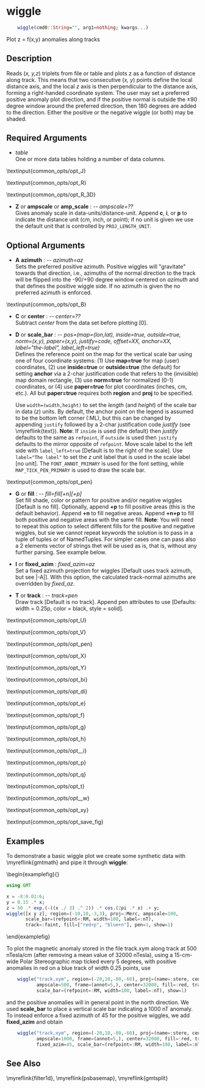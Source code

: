 # wiggle

```julia
	wiggle(cmd0::String="", arg1=nothing; kwargs...)
```

Plot z = f(x,y) anomalies along tracks

Description
-----------

Reads (*x, y,z*) triplets from file or table and plots z as a function of distance along track. This means
that two consecutive (*x, y*) points define the local distance axis,
and the local *z* axis is then perpendicular to the distance axis,
forming a right-handed coordinate system. The
user may set a preferred positive anomaly plot direction, and if the
positive normal is outside the ±90 degree window around the
preferred direction, then 180 degrees are added to the direction. Either
the positive or the negative wiggle (or both) may be shaded.

Required Arguments
------------------

- *table*\
    One or more data tables holding a number of data columns.

\textinput{common_opts/opt_J}

\textinput{common_opts/opt_R}

\textinput{common_opts/opt_R_3D}

- **Z** or **ampscale** or **amp_scale** : -- *ampscale=??*\
    Gives anomaly scale in data-units/distance-unit. Append **c**, **i**, or **p** to indicate
    the distance unit (cm, inch, or point); if no unit is given we use the default unit that
    is controlled by `PROJ_LENGTH_UNIT`.

Optional Arguments
------------------

- **A** **azimuth** : -- *azimuth=az*\
    Sets the preferred positive azimuth. Positive wiggles will "gravitate" towards that direction, i.e., azimuths of the normal direction to the track will be flipped into the -90/+90 degree window centered on *azimuth* and that defines the positive wiggle side. If no azimuth is given the no preferred azimuth is enforced.

\textinput{common_opts/opt_B}

- **C** or **center** : -- *center=??*\
    Subtract *center* from the data set before plotting [0].

- **D** or **scale_bar** : -- *pos=(map=(lon,lat), inside=true, outside=true, norm=(x,y), paper=(x,y), justify=code, offset=XX, anchor=XX, label="the-label", label_left=true)*\
    Defines the reference point on the map for the vertical scale bar using one of four coordinate systems:
    (1) Use **map=true** for map (user) coordinates, (2) use **inside=true** or **outside=true** (the default) for setting **anchor** via a 2-char justification code that refers to the (invisible) map domain rectangle, (3) use **norm=true** for normalized (0-1) coordinates, or (4) use **paper=true** for plot coordinates (inches, cm, etc.). All but **paper=true** requires both **region** and **proj** to be specified.

    Use `width=(width,height)` to set the *length* (and *height*) of the scale bar in data (*z*) units.
    By default, the anchor point on the legend is assumed to be the bottom left corner (:ML), but this
    can be changed by appending `justify` followed by a 2-char justification code *justify* (see \myreflink{text}).
    **Note**: If `inside` is used (the default) then *justify* defaults to the same as `refpoint`,
    if `outside` is used then `justify` defaults to the mirror opposite of `refpoint`.
    Move scale label to the left side with `label_left=true` [Default is to the right of the scale].
    Use `label="The label"` to set the *z* unit label that is used in the scale label [no unit].
    The `FONT_ANNOT_PRIMARY` is used for the font setting, while `MAP_TICK_PEN_PRIMARY`
    is used to draw the scale bar.

\textinput{common_opts/opt_pen}

- **G** or **fill** : -- *fill=fill[+n][+p]*\
    Set fill shade, color or pattern for positive and/or negative
    wiggles [Default is no fill]. Optionally, append **+p** to fill
    positive areas (this is the default behavior). Append **+n** to fill
    negative areas. Append **+n+p** to fill both positive and negative
    areas with the same fill. **Note**: You will need to repeat this option
    to select different fills for the positive and negative wiggles, but sie we cannot repeat keywords the solution is to pass in a tuple of tuples or of NamedTuples. For simpler cases one can pass also a 2 elements vector of strings thet will be used as is, that is, without any further parsing. See example below.

- **I** or **fixed_azim** : *fixed_azim=az*\
    Set a fixed azimuth projection for wiggles [Default uses track azimuth, but see |-A|]. With this option, the calculated track-normal azimuths are overridden by *fixed_az*.

- **T** or **track** : -- *track=pen*\
    Draw track [Default is no track]. Append pen attributes to use
    [Defaults: width = 0.25p, color = black, style = solid].

\textinput{common_opts/opt_U}

\textinput{common_opts/opt_V}

\textinput{common_opts/opt_pen}

\textinput{common_opts/opt_X}

\textinput{common_opts/opt_Y}

\textinput{common_opts/opt_bi}

\textinput{common_opts/opt_di}

\textinput{common_opts/opt_e}

\textinput{common_opts/opt_f}

\textinput{common_opts/opt_g}

\textinput{common_opts/opt_h}

\textinput{common_opts/opt__i}

\textinput{common_opts/opt_p}

\textinput{common_opts/opt_q}

\textinput{common_opts/opt_t}

\textinput{common_opts/opt__w}

\textinput{common_opts/opt_xy}

\textinput{common_opts/opt_save_fig}

Examples
--------

To demonstrate a basic wiggle plot we create some synthetic data with
\myreflink{gmtmath} and pipe it through **wiggle**:

\begin{examplefig}{}
```julia
using GMT

x = -8:0.01:6;
y = 0.15 .* x;
z = 50 .* exp.(-((x ./ 3) .^ 2)) .* cos.(2pi .* x) .+ y;
wiggle([x y z], region=(-10,10,-3,3), proj=:Merc, ampscale=100,
       scale_bar=(refpoint=:RM, width=100, label=:nT),
       track=:faint, fill=["red+p", "blue+n"], pen=1, show=1)
```
\end{examplefig}

To plot the magnetic anomaly stored in the file track.xym along track at 500 nTesla/cm
(after removing a mean value of 32000 nTesla), using a 15-cm-wide Polar Stereographic map
ticked every 5 degrees, with positive anomalies in red on a blue track of width 0.25 points, use

```julia
    wiggle("track.xym", region=(-20,10,-80,-60), proj=(name=:stere, center=(0,90)),
           ampscale=500, frame=(annot=5,), center=32000, fill=:red, track=(0.25,:blue),
           scale_bar=(refpoint=:RM, width=100, label=:nT), show=1)
```

and the positive anomalies will in general point in the north direction.
We used **scale_bar** to place a vertical scale bar indicating a 1000 nT anomaly.
To instead enforce a fixed azimuth of 45 for the positive wiggles, we add **fixed_azim**
and obtain

```julia
    wiggle("track.xym", region=(-20,10,-80,-60), proj=(name=:stere, center=(0,90)),
           ampscale=1000, frame=(annot=5,), center=32000, fill=:red, track=(0.25,:blue),
           fixed_azim=45, scale_bar=(refpoint=:RM, width=100, label=:nT), show=1)
```

See Also
--------

\myreflink{filter1d},
\myreflink{psbasemap},
\myreflink{gmtsplit}
